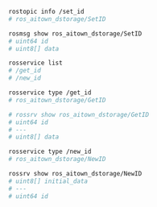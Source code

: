 ```Bash
rostopic info /set_id
# ros_aitown_dstorage/SetID
```

```Bash
rosmsg show ros_aitown_dstorage/SetID
# uint64 id
# uint8[] data
```

```Bash
rosservice list
# /get_id
# /new_id
```

```Bash
rosservice type /get_id
# ros_aitown_dstorage/GetID
```

```Bash
# rossrv show ros_aitown_dstorage/GetID
# uint64 id
# ---
# uint8[] data
```

```Bash
rosservice type /new_id
# ros_aitown_dstorage/NewID
```

```Bash
rossrv show ros_aitown_dstorage/NewID
# uint8[] initial_data
# ---
# uint64 id
```
